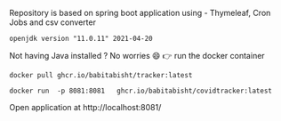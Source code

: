 Repository is based on spring boot application using - Thymeleaf, Cron Jobs and csv converter

```
openjdk version "11.0.11" 2021-04-20
```

Not having Java installed ? No worries :smile: 
:point_right: run the docker container
```
docker pull ghcr.io/babitabisht/tracker:latest

docker run  -p 8081:8081   ghcr.io/babitabisht/covidtracker:latest

```


Open application at http://localhost:8081/